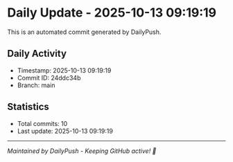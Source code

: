 # Daily Update - 2025-10-13 09:19:19

This is an automated commit generated by DailyPush.

## Daily Activity
- Timestamp: 2025-10-13 09:19:19
- Commit ID: 24ddc34b
- Branch: main

## Statistics
- Total commits: 10
- Last update: 2025-10-13 09:19:19

---
*Maintained by DailyPush - Keeping GitHub active! 🚀*
